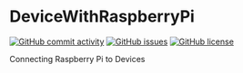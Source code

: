 # DeviceWithRaspberryPi

[![GitHub commit activity](https://img.shields.io/github/commit-activity/m/koiusa/DeviceWithRaspberryPi)](https://github.com/koiusa/DeviceWithRaspberryPi/graphs/commit-activity)
[![GitHub issues](https://img.shields.io/github/issues/koiusa/DeviceWithRaspberryPi)](https://github.com/koiusa/DeviceWithRaspberryPi/issues)
[![GitHub license](https://img.shields.io/github/license/koiusa/DeviceWithRaspberryPi)](https://github.com/koiusa/DeviceWithRaspberryPi/blob/main/LICENSE)

Connecting Raspberry Pi to Devices
